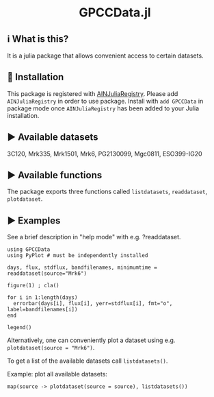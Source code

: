 <h1 align="center">GPCCData.jl</h1>

## ℹ What is this?

It is a julia package that allows convenient access to certain datasets.


## 💾 Installation 

This package is registered with [AINJuliaRegistry](https://github.com/HITS-AIN/AINJuliaRegistry).
Please add `AINJuliaRegistry` in order to use package.
Install with `add GPCCData` in package mode once `AINJuliaRegistry` has been added to your Julia installation.

## ▶ Available datasets

3C120, Mrk335, Mrk1501, Mrk6, PG2130099, Mgc0811, ESO399-IG20

## ▶ Available functions

The package exports three functions called `listdatasets`, `readdataset`, `plotdataset`.

## ▶ Examples

See a brief description in "help mode" with e.g. ?readdataset.

```
using GPCCData
using PyPlot # must be independently installed

days, flux, stdflux, bandfilenames, minimumtime = readdataset(source="Mrk6")

figure(1) ; cla()

for i in 1:length(days)
  errorbar(days[i], flux[i], yerr=stdflux[i], fmt="o", label=bandfilenames[i])
end

legend()
```

Alternatively, one can conveniently plot a dataset using e.g. `plotdataset(source = "Mrk6")`.

To get a  list of the available datasets call `listdatasets()`.

Example: plot all available datasets:
```
map(source -> plotdataset(source = source), listdatasets())
```

